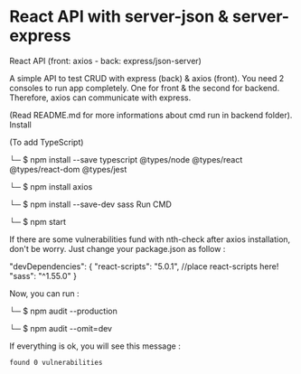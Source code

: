 # React API with server-json & server-express


React API (front: axios - back: express/json-server)

A simple API to test CRUD with express (back) & axios (front). You need 2 consoles to run app completely. One for front & the second for backend. Therefore, axios can communicate with express.

(Read README.md for more informations about cmd run in backend folder).
Install

(To add TypeScript)

└─ $ npm install --save typescript @types/node @types/react @types/react-dom @types/jest

└─ $ npm install axios

└─ $ npm install --save-dev sass
Run CMD

└─ $ npm start

If there are some vulnerabilities fund with nth-check after axios installation, don't be worry. Just change your package.json as follow :


  "devDependencies": {
    "react-scripts": "5.0.1", //place react-scripts here!
    "sass": "^1.55.0"
  }

Now, you can run :

└─ $ npm audit --production

└─ $ npm audit --omit=dev

If everything is ok, you will see this message :

    found 0 vulnerabilities
